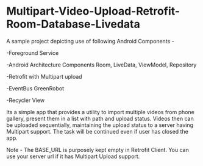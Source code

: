 # Multipart-Video-Upload-Retrofit-Room-Database-Livedata
A sample project depicting use of following Android Components -

-Foreground Service
 
-Android Architecture Components Room, LiveData, ViewModel, Repository

-Retrofit with Multipart upload

-EventBus GreenRobot

-Recycler View


Its a simple app that provides a utility to import multiple videos from phone gallery, present them in a list with path and upload status.
Videos then can be uploaded sequentially, maintaining the upload status to a server having Multipart support. The task will be continued even if user has closed the app.

Note - The BASE_URL is purposely kept empty in Retrofit Client. You can use your server url if it has Multipart Upload support.
